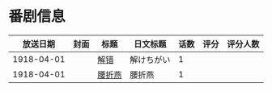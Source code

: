# 番剧信息

|放送日期|封面|标题|日文标题|话数|评分|评分人数|
|---|---|---|---|---|---|---|
|1918-04-01||[解错](https://bangumi.tv/subject/258949)|解けちがい|1|||
|1918-04-01||[腰折燕](https://bangumi.tv/subject/258953)|腰折燕|1|||
